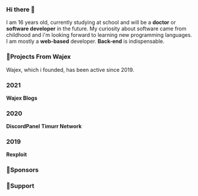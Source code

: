 ### Hi there 👋

I am 16 years old, currently studying at school and will be a **doctor** or **software developer** in the future.
My curiosity about software came from childhood and i'm looking forward to learning new programming languages.
I am mostly a **web-based** developer. **Back-end** is indispensable.


### 🌌Projects From Wajex

Wajex, which i founded, has been active since 2019.

### 2021

**Wajex Blogs**



### 2020

**DiscordPanel**
**Timurr Network**

### 2019

**Rexploit**

### 💞Sponsors

### 🙏Support
